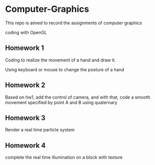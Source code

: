 # Computer-Graphics

This repo is aimed to record the assignments of computer graphics

coding with OpenGL

## Homework 1

Coding to realize the movement of a hand and draw it.

Using keyboard or mouse to change the posture of a hand

## Homework 2

Based on hw1, add the control of camera, and with that, code a smooth movement specified by point A and B using quaternary

## Homework 3

Render a real time particle system

## Homework 4

complete the real time illumination on a block with texture